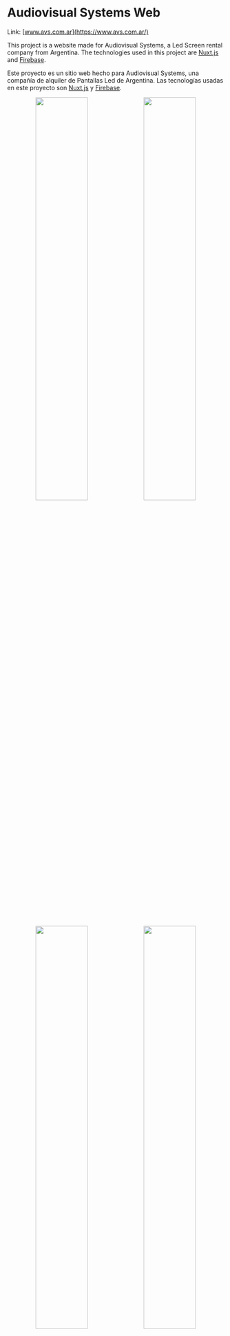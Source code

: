 # Audiovisual Systems Web

Link: [www.avs.com.ar](https://www.avs.com.ar/)

This project is a website made for Audiovisual Systems, a Led Screen rental company from Argentina.
The technologies used in this project are [Nuxt.js](https://nuxtjs.org/) and [Firebase](https://firebase.google.com/).

Este proyecto es un sitio web hecho para Audiovisual Systems, una compañía de alquiler de Pantallas Led de Argentina.
Las tecnologías usadas en este proyecto son [Nuxt.js](https://nuxtjs.org/) y [Firebase](https://firebase.google.com/).

<p align="center" width="100%">
    <img width="49%" src="https://i.ibb.co/dDp1nRt/Group-1.png">
    <img width="49%" src="https://i.ibb.co/6w03w4K/image-1.png">
</p>

<p align="center" width="100%">
    <img width="49%" src="https://i.ibb.co/m9W8h1g/image-2.png">
    <img width="49%" src="https://i.ibb.co/MV4KDzg/image-3.png">
</p>
